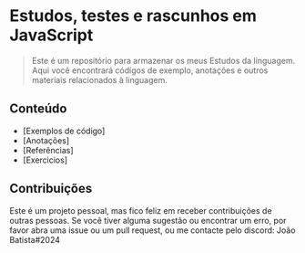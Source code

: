 # Estudos, testes e rascunhos em JavaScript
> Este é um repositório para armazenar os meus Estudos da linguagem. Aqui você encontrará códigos de exemplo, anotações e outros materiais relacionados à linguagem.

## Conteúdo
- [Exemplos de código]
- [Anotações]
- [Referências]
- [Exercicios]


## Contribuições
Este é um projeto pessoal, mas fico feliz em receber contribuições de outras pessoas. Se você tiver alguma sugestão ou encontrar um erro, por favor abra uma issue ou um pull request, ou me contacte pelo discord: João Batista#2024

